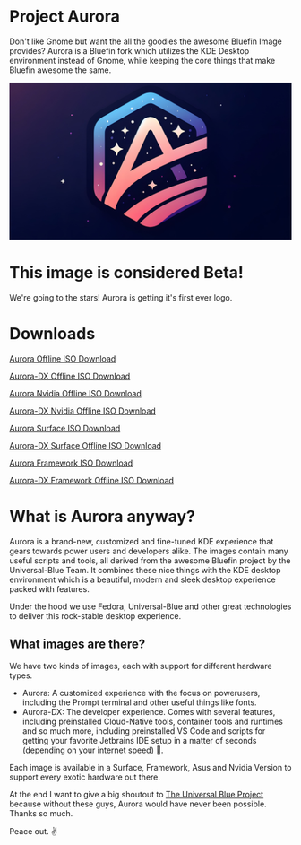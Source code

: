 # Project Aurora
Don't like Gnome but want the all the goodies the awesome Bluefin Image provides? Aurora is a Bluefin fork which utilizes the KDE Desktop environment instead of Gnome, while keeping the core things that make Bluefin awesome the same. 

![This is the Aurora Banner.](./banner.jpg)

# **This image is considered Beta!** 

We're going to the stars! Aurora is getting it's first ever logo.

# Downloads

[Aurora Offline ISO Download](https://aurora-dl.niklas.tech/aurora-latest.iso)

[Aurora-DX Offline ISO Download](https://aurora-dl.niklas.tech/aurora-dx-latest.iso)

[Aurora Nvidia Offline ISO Download](https://aurora-dl.niklas.tech/aurora-nvidia-latest.iso)

[Aurora-DX Nvidia Offline ISO Download](https://aurora-dl.niklas.tech/aurora-dx-nvidia-latest.iso)

[Aurora Surface ISO Download](https://aurora-dl.niklas.tech/aurora-surface-latest.iso)

[Aurora-DX Surface Offline ISO Download](https://aurora-dl.niklas.tech/aurora-dx-surface-latest.iso)

[Aurora Framework ISO Download](https://aurora-dl.niklas.tech/aurora-framework-latest.iso)

[Aurora-DX Framework Offline ISO Download](https://aurora-dl.niklas.tech/aurora-dx-framework-latest.iso)

# What is Aurora anyway?
Aurora is a brand-new, customized and fine-tuned KDE experience that gears towards power users and developers alike. The images contain many useful scripts and tools, all derived from the awesome Bluefin project by the Universal-Blue Team. It combines these nice things with the KDE desktop environment which is a beautiful, modern and sleek desktop experience packed with features. 

Under the hood we use Fedora, Universal-Blue and other great technologies to deliver this rock-stable desktop experience. 

## What images are there? 
We have two kinds of images, each with support for different hardware types. 

- Aurora: A customized experience with the focus on powerusers, including the Prompt terminal and other useful things like fonts. 
- Aurora-DX: The developer experience. Comes with several features, including preinstalled Cloud-Native tools, container tools and runtimes and so much more, including preinstalled VS Code and scripts for getting your favorite Jetbrains IDE setup in a matter of seconds (depending on your internet speed) 🫡.

Each image is available in a Surface, Framework, Asus and Nvidia Version to support every exotic hardware out there. 

At the end I want to give a big shoutout to [The Universal Blue Project](https://github.com/ublue-os) because without these guys, Aurora would have never been possible. Thanks so much. 

Peace out. ✌️
